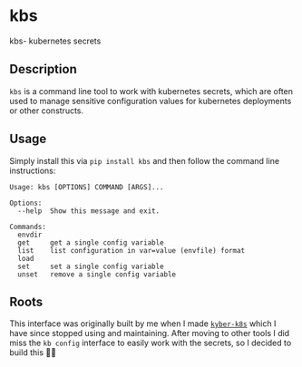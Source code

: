 # kbs

kbs- kubernetes secrets

## Description

`kbs` is a command line tool to work with kubernetes secrets, which are often used to manage
sensitive configuration values for kubernetes deployments or other constructs.

## Usage

Simply install this via `pip install kbs` and then follow the command line instructions:

``` $ kbs
Usage: kbs [OPTIONS] COMMAND [ARGS]...

Options:
  --help  Show this message and exit.

Commands:
  envdir
  get     get a single config variable
  list    list configuration in var=value (envfile) format
  load
  set     set a single config variable
  unset   remove a single config variable
```


## Roots

This interface was originally built by me when I made [`kyber-k8s`](https://github.com/TakumiHQ/kyber-k8s)
which I have since stopped using and maintaining.  After moving to other tools I did miss
the `kb config` interface to easily work with the secrets, so I decided to build this 🤷‍♂️
